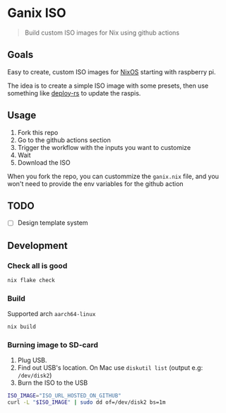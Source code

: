 # Ganix ISO

> Build custom ISO images for Nix using github actions

## Goals

Easy to create, custom ISO images for [NixOS](https://nixos.org/) starting with raspberry pi.

The idea is to create a simple ISO image with some presets, then use something like
[deploy-rs](https://github.com/serokell/deploy-rs) to update the raspis.

## Usage

1. Fork this repo
2. Go to the github actions section
3. Trigger the workflow with the inputs you want to customize
4. Wait
5. Download the ISO

When you fork the repo, you can custommize the `ganix.nix` file, and you won't need to provide
the env variables for the github action

## TODO

- [ ] Design template system

## Development

### Check all is good

```sh
nix flake check
```

### Build

Supported arch `aarch64-linux`

```sh
nix build
```

### Burning image to SD-card

1. Plug USB.
2. Find out USB's location. On Mac use `diskutil list` (output e.g: `/dev/disk2`)
3. Burn the ISO to the USB

```sh
ISO_IMAGE="ISO_URL_HOSTED_ON_GITHUB"
curl -L "$ISO_IMAGE" | sudo dd of=/dev/disk2 bs=1m
```
